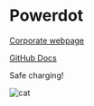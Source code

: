# Powerdot

[Corporate webpage](https://www.powerdot.eu/)

[GitHub Docs](https://github.com/powerdot-technology/inf-documentation)


Safe charging!

![cat](https://media.tenor.com/tPOef5Et2LQAAAAC/roomba-cat.gif)

